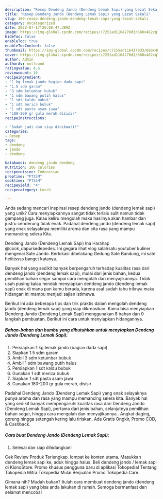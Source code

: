 ```yaml
---
description: "Resep Dendeng Jando (Dendeng Lemak Sapi) yang Lezat Sekali"
title: "Resep Dendeng Jando (Dendeng Lemak Sapi) yang Lezat Sekali"
slug: 109-resep-dendeng-jando-dendeng-lemak-sapi-yang-lezat-sekali
category: Uncategorized
date: 2022-07-17T20:08:47.389Z
image: https://img-global.cpcdn.com/recipes/c7255ad1164278d3/680x482cq70/dendeng-jando-dendeng-lemak-sapi-foto-resep-utama.jpg
hideToc: false
enableToc: true
enableTocContent: false
thumbnail: https://img-global.cpcdn.com/recipes/c7255ad1164278d3/680x482cq70/dendeng-jando-dendeng-lemak-sapi-foto-resep-utama.jpg
cover: https://img-global.cpcdn.com/recipes/c7255ad1164278d3/680x482cq70/dendeng-jando-dendeng-lemak-sapi-foto-resep-utama.jpg
author: Admin
authorAv: notfound
ratingvalue: 4.6
reviewcount: 10
recipeingredient:
- "1 kg lemak jando bagian dada sapi"
- "1.5 sdm garam"
- "3 sdm ketumbar bubuk"
- "1 sdm bawang putih halus"
- "1 sdt kaldu bubuk"
- "1 sdt merica bubuk"
- "1 sdt pasta asam jawa"
- "180-200 gr gula merah disisir"
recipeinstructions:

- "Sudah jadi dan siap dinikmati!"
categories:
- Resep
tags:
- dendeng
- jando
- dendeng

katakunci: dendeng jando dendeng 
nutrition: 266 calories
recipecuisine: Indonesian
preptime: "PT32M"
cooktime: "PT35M"
recipeyield: "4"
recipecategory: Lunch

---
```





Anda sedang mencari inspirasi resep dendeng jando (dendeng lemak sapi) yang unik? Cara menyiapkannya sangat tidak terlalu sulit namun tidak gampang juga. Kalau keliru mengolah maka hasilnya akan hambar dan justru cenderung tidak enak. Padahal dendeng jando (dendeng lemak sapi) yang enak selayaknya memiliki aroma dan cita rasa yang mampu memancing selera Kita.





Dendeng Jando (Dendeng Lemak Sapi) Ina Harahap @cook_dapursedepedes. Ini gegara lihat vlog salahsatu youtuber kuliner mengenai Sate Jando. Berlokasi dibelakang Gedung Sate Bandung, ini sate heiittssss banget katanya.

Banyak hal yang sedikit banyak berpengaruh terhadap kualitas rasa dari dendeng jando (dendeng lemak sapi), mulai dari jenis bahan, kedua pemilihan bahan segar sampai cara mengolah dan menyajikannya. Tidak usah pusing kalau hendak menyiapkan dendeng jando (dendeng lemak sapi) enak di mana pun kamu berada, karena asal sudah tahu triknya maka hidangan ini mampu menjadi sajian istimewa.






Berikut ini ada beberapa tips dan trik praktis dalam mengolah dendeng jando (dendeng lemak sapi) yang siap dikreasikan. Kamu bisa menyiapkan Dendeng Jando (Dendeng Lemak Sapi) menggunakan 8 bahan dan 0 langkah pembuatan. Berikut ini cara untuk menyiapkan hidangannya.

<!--inarticleads1-->

##### Bahan-bahan dan bumbu yang dibutuhkan untuk menyiapkan Dendeng Jando (Dendeng Lemak Sapi):

1. Persiapkan 1 kg lemak jando (bagian dada sapi)
1. Siapkan 1.5 sdm garam
1. Ambil 3 sdm ketumbar bubuk
1. Ambil 1 sdm bawang putih halus
1. Persiapkan 1 sdt kaldu bubuk
1. Gunakan 1 sdt merica bubuk
1. Siapkan 1 sdt pasta asam jawa
1. Gunakan 180-200 gr gula merah, disisir


Padahal Dendeng Jando (Dendeng Lemak Sapi) yang enak selayaknya punya aroma dan rasa yang mampu memancing selera kita. Banyak hal yang sedikit banyak mempengaruhi kualitas rasa dari Dendeng Jando (Dendeng Lemak Sapi), pertama dari jenis bahan, selanjutnya pemilihan bahan segar, hingga cara mengolah dan menyajikannya.. Angkat daging, goreng hingga setengah kering lalu tiriskan. Ada Gratis Ongkir, Promo COD, &amp; Cashback. 

<!--inarticleads2-->

##### Cara buat Dendeng Jando (Dendeng Lemak Sapi):


1. Selesai dan siap dihidangkan!

Cek Review Produk Terlengkap. lompat ke konten utama. Masukkan dendeng lemak sapi ke, aduk hingga halus. Beli dendeng jando / lemak sapi di KionoStore. Promo khusus pengguna baru di aplikasi Tokopedia! Tentang Tokopedia Mitra Tokopedia Mulai Berjualan Promo Tokopedia Care. 

Gimana nih? Mudah bukan? Itulah cara membuat dendeng jando (dendeng lemak sapi) yang bisa anda lakukan di rumah. Semoga bermanfaat dan selamat mencoba!
